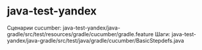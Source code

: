# java-test-yandex
Сценарии cucumber: java-test-yandex/java-gradle/src/test/resources/gradle/cucumber/gradle.feature
Шаги: java-test-yandex/java-gradle/src/test/java/gradle/cucumber/BasicStepdefs.java
